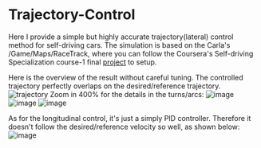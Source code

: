 # Trajectory-Control

Here I provide a simple but highly accurate trajectory(lateral) control method for self-driving cars. The simulation is based on the Carla's /Game/Maps/RaceTrack, where you can follow the Coursera's Self-driving Specialization course-1 final [project](https://www.coursera.org/learn/intro-self-driving-cars/programming/ac8R5/final-project-self-driving-vehicle-control) to setup.

Here is the overview of the result without careful tuning. The controlled trajectory perfectly overlaps on the desired/reference trajectory.
![trajectory](https://user-images.githubusercontent.com/29236300/132007771-343b777b-63c6-4c09-a578-3f536f083e05.png)
Zoom in 400% for the details in the turns/arcs:
![image](https://user-images.githubusercontent.com/29236300/132008157-d7218a0d-bf13-4cba-b13d-cc330fdcf79d.png)
![image](https://user-images.githubusercontent.com/29236300/132008277-e987be31-189c-458a-a872-ec3ffa04921c.png)
![image](https://user-images.githubusercontent.com/29236300/132008330-e8cc4138-9756-4725-ae0f-9b125bccd3fb.png)

As for the longitudinal control, it's just a simply PID controller. Therefore it doesn't follow the desired/reference velocity so well, as shown below:
![image](https://user-images.githubusercontent.com/29236300/132008778-e2970d85-2302-44ff-85d6-ca1570257144.png)
